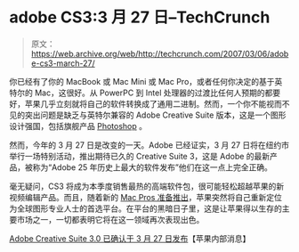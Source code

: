 # adobe CS3:3 月 27 日–TechCrunch

> 原文：<https://web.archive.org/web/http://techcrunch.com/2007/03/06/adobe-cs3-march-27/>

你已经有了你的 MacBook 或 Mac Mini 或 Mac Pro，或者任何你决定的基于英特尔的 Mac，这很好。从 PowerPC 到 Intel 处理器的过渡比任何人预期的都要好，苹果几乎立刻就将自己的软件转换成了通用二进制。然而，一个你不能视而不见的突出问题是缺乏与英特尔兼容的 Adobe Creative Suite 版本，这是一个图形设计强国，包括旗舰产品 [Photoshop](https://web.archive.org/web/20201024173753/https://crunchbase.com/organization/photoshop) 。

然而，今年的 3 月 27 日是改变的一天。Adobe 已经证实，3 月 27 日将在纽约市举行一场特别活动，推出期待已久的 Creative Suite 3，这是 Adobe 的最新产品，被称为“Adobe 25 年历史上最大的软件发布”他们在这一点上完全正确。

毫无疑问，CS3 将成为本季度销售最热的高端软件包，很可能轻松超越苹果的新视频编辑产品。而且，随着新的 [Mac Pros 准备推出](https://web.archive.org/web/20201024173753/http://crunchgear.com/2007/02/22/black-imacs-lots-of-hardware-refreshes-due-from-apple-imac-to-become-just-mac/)，苹果突然将自己重新定位为全球图形专业人士的首选平台。在平台的黑暗日子里，这是让苹果得以生存的主要市场之一，一切都表明它将在这一领域再次表现出色。

[Adobe Creative Suite 3.0 已确认于 3 月 27 日发布](https://web.archive.org/web/20201024173753/http://www.appleinsider.com/article.php?id=2544)【苹果内部消息】